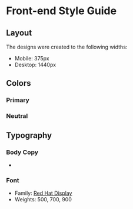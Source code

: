 # Front-end Style Guide

## Layout

The designs were created to the following widths:

- Mobile: 375px
- Desktop: 1440px

## Colors

### Primary



### Neutral



## Typography

### Body Copy

- 

### Font

- Family: [Red Hat Display](https://fonts.google.com/specimen/Red+Hat+Display)
- Weights: 500, 700, 900
